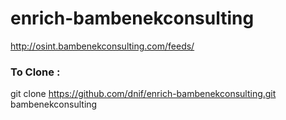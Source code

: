# enrich-bambenekconsulting
http://osint.bambenekconsulting.com/feeds/
### To Clone :
git clone https://github.com/dnif/enrich-bambenekconsulting.git bambenekconsulting
